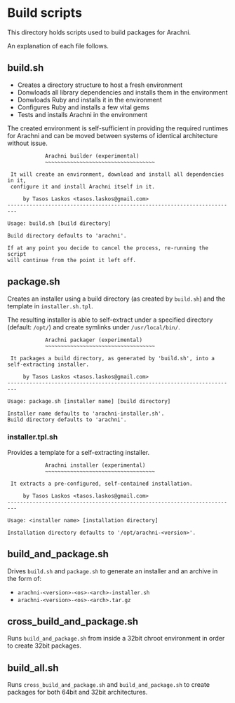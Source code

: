 # Build scripts

This directory holds scripts used to build packages for Arachni.

An explanation of each file follows.

## build.sh

* Creates a directory structure to host a fresh environment
* Donwloads all library dependencies and installs them in the environment
* Donwloads Ruby and installs it in the environment
* Configures Ruby and installs a few vital gems
* Tests and installs Arachni in the environment

The created environment is self-sufficient in providing the required runtimes
for Arachni and can be moved between systems of identical architecture without issue.

```
            Arachni builder (experimental)
            ~~~~~~~~~~~~~~~~~~~~~~~~~~~~~~~~~~~

 It will create an environment, download and install all dependencies in it,
 configure it and install Arachni itself in it.

     by Tasos Laskos <tasos.laskos@gmail.com>
-------------------------------------------------------------------------

Usage: build.sh [build directory]

Build directory defaults to 'arachni'.

If at any point you decide to cancel the process, re-running the script
will continue from the point it left off.
```

## package.sh

Creates an installer using a build directory (as created by ```build.sh```) and
the template in ```installer.sh.tpl```.

The resulting installer is able to self-extract under a specified directory
(default: ```/opt/```) and create symlinks under ```/usr/local/bin/```.

```
            Arachni packager (experimental)
            ~~~~~~~~~~~~~~~~~~~~~~~~~~~~~~~~~~~

 It packages a build directory, as generated by 'build.sh', into a self-extracting installer.

     by Tasos Laskos <tasos.laskos@gmail.com>
-------------------------------------------------------------------------

Usage: package.sh [installer name] [build directory]

Installer name defaults to 'arachni-installer.sh'.
Build directory defaults to 'arachni'.
```

### installer.tpl.sh

Provides a template for a self-extracting installer.

```
            Arachni installer (experimental)
            ~~~~~~~~~~~~~~~~~~~~~~~~~~~~~~~~~~~

 It extracts a pre-configured, self-contained installation.

     by Tasos Laskos <tasos.laskos@gmail.com>
-------------------------------------------------------------------------

Usage: <installer name> [installation directory]

Installation directory defaults to '/opt/arachni-<version>'.
```

## build_and_package.sh

Drives ```build.sh``` and ```package.sh``` to generate an installer and an archive in the form of:

* ```arachni-<version>-<os>-<arch>-installer.sh```
* ```arachni-<version>-<os>-<arch>.tar.gz```

## cross_build_and_package.sh

Runs ```build_and_package.sh``` from inside a 32bit chroot environment in order
to create 32bit packages.

## build_all.sh

Runs ```cross_build_and_package.sh``` and ```build_and_package.sh``` to create packages
for both 64bit and 32bit architectures.

